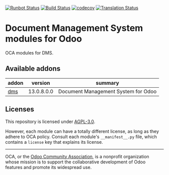 [![Runbot Status](https://runbot.odoo-community.org/runbot/badge/flat//13.0.svg)](https://runbot.odoo-community.org/runbot/repo/github-com-oca-dms-)
[![Build Status](https://travis-ci.com/OCA/dms.svg?branch=13.0)](https://travis-ci.com/OCA/dms)
[![codecov](https://codecov.io/gh/OCA/dms/branch/13.0/graph/badge.svg)](https://codecov.io/gh/OCA/dms)
[![Translation Status](https://translation.odoo-community.org/widgets/dms-13-0/-/svg-badge.svg)](https://translation.odoo-community.org/engage/dms-13-0/?utm_source=widget)

<!-- /!\ do not modify above this line -->

# Document Management System modules for Odoo

OCA modules for DMS.

<!-- /!\ do not modify below this line -->

<!-- prettier-ignore-start -->

[//]: # (addons)

Available addons
----------------
addon | version | summary
--- | --- | ---
[dms](dms/) | 13.0.8.0.0 | Document Management System for Odoo

[//]: # (end addons)

<!-- prettier-ignore-end -->

## Licenses

This repository is licensed under [AGPL-3.0](LICENSE).

However, each module can have a totally different license, as long as they adhere to OCA
policy. Consult each module's `__manifest__.py` file, which contains a `license` key
that explains its license.

----

OCA, or the [Odoo Community Association](http://odoo-community.org/), is a nonprofit
organization whose mission is to support the collaborative development of Odoo features
and promote its widespread use.
